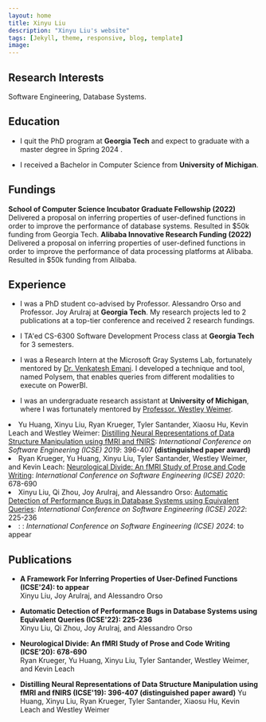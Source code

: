 ```yaml
---
layout: home
title: Xinyu Liu
description: "Xinyu Liu's website"
tags: [Jekyll, theme, responsive, blog, template]
image: 
---
```

## Research Interests
Software Engineering, Database Systems.

## Education
* I quit the PhD program at **Georgia Tech** and expect to graduate with a master degree in Spring 2024 .

* I received a Bachelor in Computer Science from **University of Michigan**.


## Fundings
**School of Computer Science Incubator Graduate Fellowship (2022)**
Delivered a proposal on inferring properties of user-defined functions in order to improve the performance of database systems.
Resulted in $50k funding from Georgia Tech.
**Alibaba Innovative Research Funding (2022)**
Delivered a proposal on inferring properties of user-defined functions in order to improve the performance of data processing platforms at Alibaba.
Resulted in $50k funding from Alibaba.



## Experience
* I was a PhD student co-advised by Professor. Alessandro Orso and Professor. Joy Arulraj at **Georgia Tech**. My research projects led to 2 publications at a top-tier conference and received 2 research fundings.

* I TA'ed CS-6300 Software Development Process class at **Georgia Tech** for 3 semesters.

* I was a Research Intern at the Microsoft Gray Systems Lab, fortunately mentored by [Dr. Venkatesh Emani](https://www.microsoft.com/en-us/research/people/kvemani/). I developed a technique and tool, named Polysem, that enables queries from different modalities to execute on PowerBI. 

* I was an undergraduate research assistant at **University of Michigan**, where I was fortunately mentored by [Professor. Westley Weimer](https://web.eecs.umich.edu/~weimerw/).

<li>Yu Huang, Xinyu Liu, Ryan Krueger, Tyler Santander, Xiaosu Hu, Kevin Leach and Westley Weimer: <a href="http://web.eecs.umich.edu/~weimerw/p/weimer-icse2019-preprint.pdf">Distilling Neural Representations of Data Structure Manipulation using fMRI and fNIRS</a>: <em>International Conference on Software Engineering (ICSE) 2019</em>: 396-407 <strong>(distinguished paper award)</strong></li>
<li>Ryan Krueger, Yu Huang, Xinyu Liu, Tyler Santander, Westley Weimer, and Kevin Leach: <a href="https://web.eecs.umich.edu/~weimerw/p/weimer-icse2020.pdf">Neurological Divide: An fMRI Study of Prose and Code Writing</a>: <em>International Conference on Software Engineering (ICSE) 2020</em>: 678-690</li>
<li>Xinyu Liu, Qi Zhou, Joy Arulraj, and Alessandro Orso: <a href="icse22.pdf">Automatic Detection of Performance Bugs in Database Systems using Equivalent Queries</a>: <em>International Conference on Software Engineering (ICSE) 2022</em>: 225-236</li>
<li>: <a href="icse24.pdf"></a>: <em>International Conference on Software Engineering (ICSE) 2024</em>: to appear</li>
</ol>


## Publications
*  __A Framework For Inferring Properties of User-Defined Functions (ICSE'24): to appear__  
    Xinyu Liu, Joy Arulraj, and Alessandro Orso  

* __Automatic Detection of Performance Bugs in Database Systems using Equivalent Queries (ICSE'22): 225-236__\
    Xinyu Liu, Qi Zhou, Joy Arulraj, and Alessandro Orso  

* __Neurological Divide: An fMRI Study of Prose and Code Writing (ICSE'20): 678-690__\
    Ryan Krueger, Yu Huang, Xinyu Liu, Tyler Santander, Westley Weimer, and Kevin Leach  

* __Distilling Neural Representations of Data Structure Manipulation using fMRI and fNIRS (ICSE'19): 396-407 **(distinguished paper award)**__
    Yu Huang, Xinyu Liu, Ryan Krueger, Tyler Santander, Xiaosu Hu, Kevin Leach and Westley Weimer  



